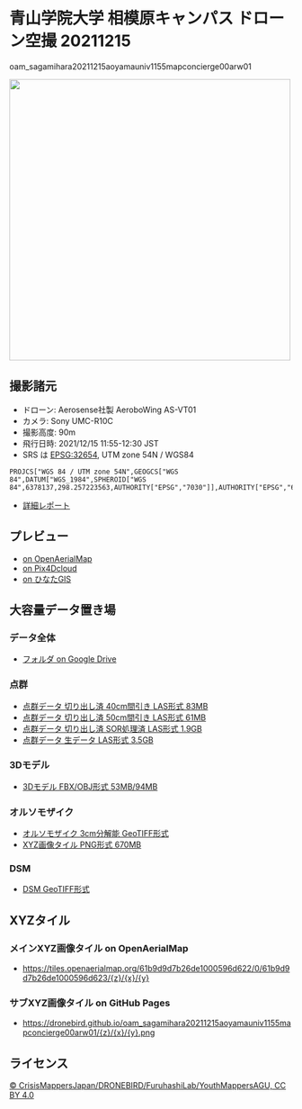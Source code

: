# 青山学院大学 相模原キャンパス ドローン空撮 20211215
oam_sagamihara20211215aoyamauniv1155mapconcierge00arw01

<img src="https://user-images.githubusercontent.com/416977/146176110-e13bbc47-cfc5-48b2-b69c-0c826651c2cf.jpg" width="500" >

## 撮影諸元
* ドローン: Aerosense社製 AeroboWing AS-VT01
* カメラ: Sony UMC-R10C
* 撮影高度: 90m
* 飛行日時: 2021/12/15 11:55-12:30 JST
* SRS は [EPSG:32654](https://epsg.io/32654), UTM zone 54N / WGS84
```
PROJCS["WGS 84 / UTM zone 54N",GEOGCS["WGS 84",DATUM["WGS_1984",SPHEROID["WGS 84",6378137,298.257223563,AUTHORITY["EPSG","7030"]],AUTHORITY["EPSG","6326"]],PRIMEM["Greenwich",0],UNIT["degree",0.0174532925199433,AUTHORITY["EPSG","9122"]],AUTHORITY["EPSG","4326"]],PROJECTION["Transverse_Mercator"],PARAMETER["latitude_of_origin",0],PARAMETER["central_meridian",141],PARAMETER["scale_factor",0.9996],PARAMETER["false_easting",500000],PARAMETER["false_northing",0],UNIT["metre",1,AUTHORITY["EPSG","9001"]],AXIS["Easting",EAST],AXIS["Northing",NORTH],AUTHORITY["EPSG","32654"]]
```
* [詳細レポート](https://map.openaerialmap.org/#/139.4027253985405,35.56669756203105,18/latest/61b9dc7ab26de1000596d625?_k=854uqh)

## プレビュー
* [on OpenAerialMap](https://map.openaerialmap.org/#/139.4027253985405,35.56669756203105,18/latest/61b9dc7ab26de1000596d625?_k=854uqh)
* [on Pix4Dcloud](https://cloud.pix4d.com/dataset/1041613/model?shareToken=8ed2ef38-19cb-4e11-b360-960a1200d935)
* [on ひなたGIS](https://hgis.pref.miyazaki.lg.jp/hinata/hinata.html#fKPIZQXAQeVY)

## 大容量データ置き場
### データ全体
* [フォルダ on Google Drive](https://drive.google.com/drive/folders/1SrPOCXU9xYVeIwTsABtj8ILkC_CtIg09?usp=sharing)

### 点群
  - [点群データ 切り出し済 40cm間引き LAS形式 83MB](https://drive.google.com/file/d/10zmXAxmwhferXEYXts4ZPoLQLX6_KX1H/view?usp=sharing)
  - [点群データ 切り出し済 50cm間引き LAS形式 61MB](https://drive.google.com/file/d/1wqZYy09-jMXzTM7KaYeq73Q9238tVIq6/view?usp=sharing)
  - [点群データ 切り出し済 SOR処理済 LAS形式 1.9GB](https://drive.google.com/file/d/1E995CvKBIG5JzPhoM3rI-hj8jJD1wk79/view?usp=sharing)
  - [点群データ 生データ LAS形式 3.5GB](https://drive.google.com/file/d/10zmXAxmwhferXEYXts4ZPoLQLX6_KX1H/view?usp=sharing)

### 3Dモデル
  - [3Dモデル FBX/OBJ形式 53MB/94MB](https://drive.google.com/file/d/10zmXAxmwhferXEYXts4ZPoLQLX6_KX1H/view?usp=sharing)

### オルソモザイク
  - [オルソモザイク 3cm分解能 GeoTIFF形式](https://drive.google.com/file/d/1KfGYY3oXrgx0uPH8iGkqBuaY3KnUY_tU/view?usp=sharing)
  - [XYZ画像タイル PNG形式 670MB](https://drive.google.com/file/d/1Ae6kj-A1Kxt5lhfVr2rntZb165dq3wi3/view?usp=sharing)

### DSM
  - [DSM GeoTIFF形式](https://drive.google.com/file/d/19hFB599OsCdoiloIBw9sN0-K7sX-rNrh/view?usp=sharing)

## XYZタイル
### メインXYZ画像タイル on OpenAerialMap
* https://tiles.openaerialmap.org/61b9d9d7b26de1000596d622/0/61b9d9d7b26de1000596d623/{z}/{x}/{y}
### サブXYZ画像タイル on GitHub Pages
* https://dronebird.github.io/oam_sagamihara20211215aoyamauniv1155mapconcierge00arw01/{z}/{x}/{y}.png

## ライセンス
[© CrisisMappersJapan/DRONEBIRD/FuruhashiLab/YouthMappersAGU, CC BY 4.0](https://github.com/dronebird/oam_sagamihara20211215aoyamauniv1155mapconcierge00arw01/blob/main/LICENSE.md)
